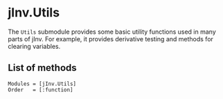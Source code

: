 # jInv.Utils

The `Utils` submodule provides some basic utility functions used in many parts of jInv. For example, it provides derivative testing and methods for clearing variables. 


## List of methods
```@autodocs
Modules = [jInv.Utils]
Order   = [:function]
```